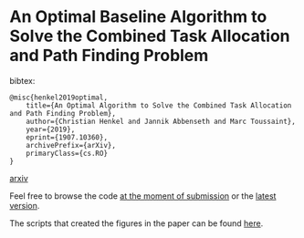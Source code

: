 # An Optimal Baseline Algorithm to Solve the Combined Task Allocation and Path Finding Problem

bibtex:
```
@misc{henkel2019optimal,
    title={An Optimal Algorithm to Solve the Combined Task Allocation and Path Finding Problem},
    author={Christian Henkel and Jannik Abbenseth and Marc Toussaint},
    year={2019},
    eprint={1907.10360},
    archivePrefix={arXiv},
    primaryClass={cs.RO}
}
```
[arxiv](https://arxiv.org/abs/1907.10360)

Feel free to browse the code [at the moment of submission](https://github.com/ct2034/miriam/releases/tag/iros19) or the [latest version](https://github.com/ct2034/miriam).

The scripts that created the figures in the paper can be found [here](https://github.com/ct2034/miriam/tree/iros19/planner/tcbs/results).
